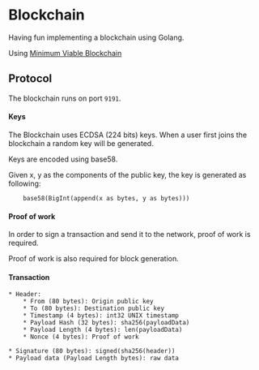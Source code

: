 # Blockchain
Having fun implementing a blockchain using Golang.

Using [Minimum Viable Blockchain](https://artsec.hackpad.com/Blockchains-and-Bitcoins-mR2wlQ4KbVQ)

## Protocol

The blockchain runs on port `9191`.

#### Keys

The Blockchain uses ECDSA (224 bits) keys. 
When a user first joins the blockchain a random key will be generated.

Keys are encoded using base58.

Given x, y as the components of the public key, the key is generated as following:

```
	base58(BigInt(append(x as bytes, y as bytes)))
```

#### Proof of work
In order to sign a transaction and send it to the network, proof of work is required. 

Proof of work is also required for block generation.

#### Transaction
	
	* Header: 
		* From (80 bytes): Origin public key
		* To (80 bytes): Destination public key
		* Timestamp (4 bytes): int32 UNIX timestamp
	 	* Payload Hash (32 bytes): sha256(payloadData)
		* Payload Length (4 bytes): len(payloadData)
		* Nonce (4 bytes): Proof of work

	* Signature (80 bytes): signed(sha256(header))
	* Payload data (Payload Length bytes): raw data

